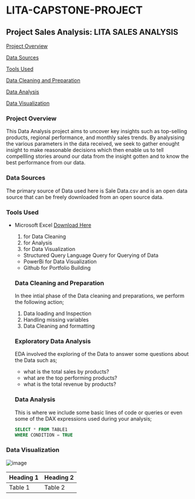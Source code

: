 # LITA-CAPSTONE-PROJECT
## Project Sales Analysis: LITA SALES ANALYSIS

[Project Overview](#project-overview)

[Data Sources](#data-sources)

[Tools Used](#tools-used)

[Data Cleaning and Preparation](#data-cleaning-and-preparation)

[Data Analysis](#data-analysis)

[Data Visualization](#data-visualization)

### Project Overview
This Data Analysis project aims to uncover key insights such as top-selling products, regional performance, and monthly sales trends. By analysising the various parameters in the data received, we seek to gather enought insight to make reasonable decisions which then enable us to tell compellling stories around our data from the insight gotten and to know the best performance from our data.

### Data Sources
The primary source of Data used here is Sale Data.csv and is an open data source that can be freely downloaded from an open source data.

### Tools Used
- Microsoft Excel [Download Here](https://www.microsoftexcel.com)
  1. for Data Cleaning
  2. for Analysis
  3. for Data Visualization
 
  - Structured Query Language Query for Querying of Data
  - PowerBi for Data Visualization
  - Github for Portfolio Building
 
  ### Data Cleaning and Preparation
  In thee intial phase of the Data cleaning and preparations, we perform the following action;
  1. Data loading and Inspection
  2. Handling missing variables
  3. Data Cleaning and formatting

  ### Exploratory Data Analysis
  EDA involved the exploring of the Data to answer some questions about the Data such as;
  - what is the total sales by products?
  - what are the top performing products?
  - what is the total revenue by products?
 
  ### Data Analysis
  This is where we include some basic lines of code or queries or even some of the DAX expressions used during your analysis;

  ```SQL
  SELECT * FROM TABLE1
  WHERE CONDITION = TRUE
  ```
### Data Visualization
![image](https://github.com/user-attachments/assets/0c1ac831-6385-4d46-bc5c-3227ae41e016)

|Heading 1|Heading 2|
|---------|---------|
|Table 1|Table 2|

